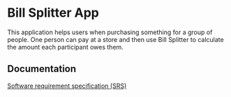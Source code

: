 # Bill Splitter App
This application helps users when purchasing something for a group of people. One person can pay at a store and then use Bill Splitter to calculate the amount each participant owes them.
## Documentation

[Software requirement specification (SRS)](https://github.com/samumakinen/ot-harjoitustyo/blob/master/laskarit/viikko1/gitlog.txt)
